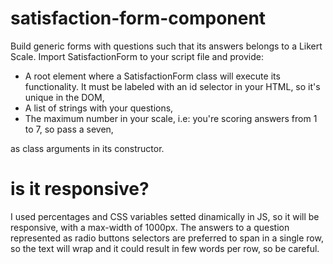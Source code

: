 # satisfaction-form-component

Build generic forms with questions such that its answers belongs to a Likert Scale.
Import SatisfactionForm to your script file and provide:
- A root element where a SatisfactionForm class will execute its functionality. It must be labeled with an id selector in your HTML, so it's unique in the DOM,
- A list of strings with your questions,
- The maximum number in your scale, i.e: you're scoring answers from 1 to 7, so pass a seven,

as class arguments in its constructor.

# is it responsive?

I used percentages and CSS variables setted dinamically in JS, so it will be responsive, with a max-width of 1000px. The answers to a question represented as radio buttons selectors are preferred to span in a single row, so the text will wrap and it could result in few words per row, so be careful.
